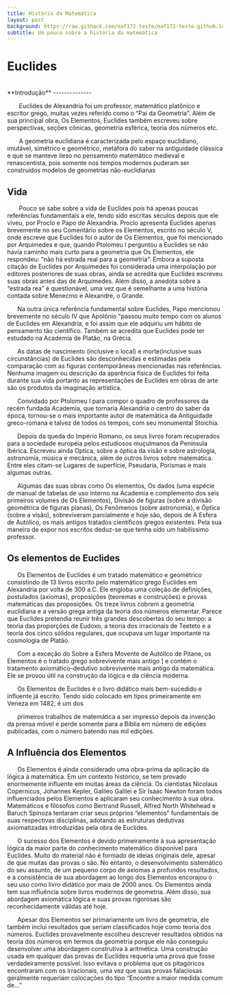 ```yaml
---
title: História da Matemática
layout: post
background: https://raw.githack.com/maf172-teste/maf172-teste.github.io/master/img/history.png
subtitle: Um pouco sobre a história da matemática
---
```


# Euclides
<br />
**Introdução**
--------------

       Euclides de Alexandria foi um professor, matemático platônico e
escritor grego, muitas vezes referido como o “Pai da Geometria”. Além de
sua principal obra, Os Elementos, Euclides também escreveu sobre
perspectivas, seções cônicas, geometria esférica, teoria dos números
etc.

       A geometria euclidiana é caracterizada pelo espaço euclidiano,
imutável, simétrico e geométrico, metáfora do saber na antiguidade
clássica e que se manteve ileso no pensamento matemático medieval e
renascentista, pois somente nos tempos modernos puderam ser construídos
modelos de geometrias não-euclidianas


**Vida**
--------

       Pouco se sabe sobre a vida de Euclides pois há apenas poucas
referências fundamentais a ele, tendo sido escritas séculos depois que
ele viveu, por Proclo e Papo de Alexandria. Proclo apresenta Euclides
apenas brevemente no seu Comentário sobre os Elementos, escrito no
século V, onde escreve que Euclides foi o autor de Os Elementos, que foi
mencionado por Arquimedes e que, quando Ptolomeu I perguntou a Euclides
se não havia caminho mais curto para a geometria que Os Elementos, ele
respondeu: “não há estrada real para a geometria”. Embora a suposta
citação de Euclides por Arquimedes foi considerada uma interpolação por
editores posteriores de suas obras, ainda se acredita que Euclides
escreveu suas obras antes das de Arquimedes. Além disso, a anedota sobre
a “estrada rea” é questionável, uma vez que é semelhante a uma história
contada sobre Menecmo e Alexandre, o Grande.

      Na outra única referência fundamental sobre Euclides, Papo
mencionou brevemente no século IV que Apolônio "passou muito tempo com
os alunos de Euclides em Alexandria, e foi assim que ele adquiriu um
hábito de pensamento tão científico. Também se acredita que Euclides
pode ter estudado na Academia de Platão, na Grécia.

      As datas de nascimento (inclusive o local) e morte(inclusive suas
circunstâncias) de Euclides são desconhecidas e estimadas pela
comparação com as figuras contemporâneas mencionadas nas referências.
Nenhuma imagem ou descrição da aparência física de Euclides foi feita
durante sua vida portanto as representações de Euclides em obras de arte
são os produtos da imaginação artística.

      Convidado por Ptolomeu I para compor o quadro de professores da
recém fundada Academia, que tornaria Alexandria o centro do saber da
época, tornou-se o mais importante autor de matemática da Antiguidade
greco-romana e talvez de todos os tempos, com seu monumental Stoichia.

      Depois da queda do Império Romano, os seus livros foram
recuperados para a sociedade européia pelos estudiosos muçulmanos da
Península Ibérica. Escreveu ainda Optica, sobre a óptica da visão e
sobre astrologia, astronomia, música e mecânica, além de outros livros
sobre matemática. Entre eles citam-se Lugares de superfície, Pseudaria,
Porismas e mais algumas outras.


      Algumas das suas obras como Os elementos, Os dados (uma espécie de
manual de tabelas de uso interno na Academia e complemento dos seis
primeiros volumes de Os Elementos), Divisão de figuras (sobre a divisão
geométrica de figuras planas), Os Fenômenos (sobre astronomia), e Óptica
(sobre a visão), sobreviveram parcialmente e hoje são, depois de A
Esfera de Autólico, os mais antigos tratados científicos gregos
existentes. Pela sua maneira de expor nos escritos deduz-se que tenha
sido um habilíssimo professor.



**Os elementos de Euclides**
----------------------------

      Os Elementos de Euclides é um tratado matemático e geométrico
consistindo de 13 livros escrito pelo matemático grego Euclides em
Alexandria por volta de 300 a.C. Ele engloba uma coleção de definições,
postulados (axiomas), proposições (teoremas e construções) e provas
matemáticas das proposições. Os treze livros cobrem a geometria
euclidiana e a versão grega antiga da teoria dos números elementar.
Parece que Euclides pretendia reunir três grandes descobertas do seu
tempo: a teoria das proporções de Eudoxo, a teoria dos irracionais de
Teeteto e a teoria dos cinco sólidos regulares, que ocupava um lugar
importante na cosmologia de Platão.

      Com a exceção do Sobre a Esfera Movente de Autólico de Pitane, os
Elementos é o tratado grego sobrevivente mais antigo \] e contém o
tratamento axiomático-dedutivo sobrevivente mais antigo da matemática.
Ele se provou útil na construção da lógica e da ciência moderna.

      Os Elementos de Euclides é o livro didático mais bem-sucedido e
influente já escrito. Tendo sido colocado em tipos primeiramente em
Veneza em 1482, é um dos

      primeiros trabalhos de matemática a ser impresso depois da
invenção da prensa móvel e perde somente para a Bíblia em número de
edições publicadas, com o número batendo nas mil edições.


**A Influência dos Elementos**
------------------------------

      Os Elementos é ainda considerado uma obra-prima da aplicação da
lógica à matemática. Em um contexto histórico, se tem provado
enormemente influente em muitas áreas da ciência. Os cientistas Nicolaus
Copernicus, Johannes Kepler, Galileo Galilei e Sir Isaac Newton foram
todos influenciados pelos Elementos e aplicaram seu conhecimento à sua
obra. Matemáticos e filósofos como Bertrand Russell, Alfred North
Whitehead e Baruch Spinoza tentaram criar seus próprios “elementos”
fundamentais de suas respectivas disciplinas, adotando as estruturas
dedutivas axiomatizadas introduzidas pela obra de Euclides.

      O sucesso dos Elementos é devido primeiramente à sua apresentação
lógica da maior parte do conhecimento matemático disponível para
Euclides. Muito do material não é formado de ideias originais dele,
apesar de que muitas das provas o são. No entanto, o desenvolvimento
sistemático do seu assunto, de um pequeno corpo de axiomas a profundos
resultados, e a consistência de sua abordagem ao longo dos Elementos
encorajou o seu uso como livro didático por mais de 2000 anos. Os
Elementos ainda tem sua influência sobre livros modernos de geometria.
Além disso, sua abordagem axiomática lógica e suas provas rigorosas são
reconhecidamente válidas até hoje.


      Apesar dos Elementos ser primariamente um livro de geometria, ele
também inclui resultados que seriam classificados hoje como teoria dos
números. Euclides provavelmente escolheu descrever resultados obtidos na
teoria dos números em termos da geometria porque ele não conseguiu
desenvolver uma abordagem construtiva à aritmética. Uma construção usada
em qualquer das provas de Euclides requeria uma prova que fosse
verdadeiramente possível. Isso evitava o problema que os pitagóricos
encontraram com os irracionais, uma vez que suas provas falaciosas
geralmente requeriam colocações do tipo “Encontre a maior medida comum
de…”
